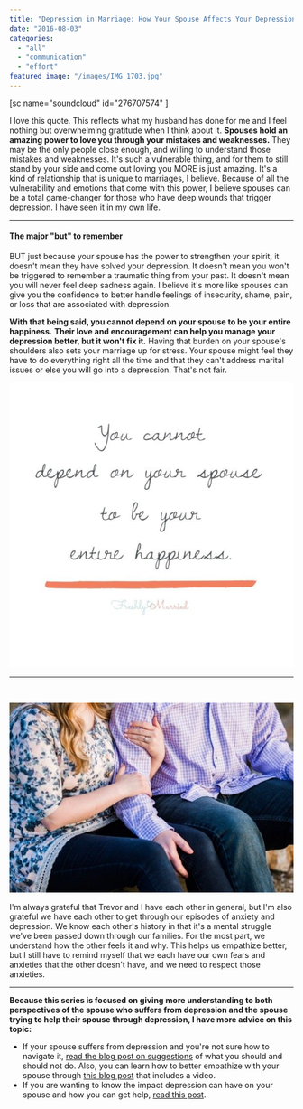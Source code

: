 ```yaml
---
title: "Depression in Marriage: How Your Spouse Affects Your Depression"
date: "2016-08-03"
categories: 
  - "all"
  - "communication"
  - "effort"
featured_image: "/images/IMG_1703.jpg"
---
```


\[sc name="soundcloud" id="276707574" \]

I love this quote. This reflects what my husband has done for me and I feel nothing but overwhelming gratitude when I think about it. **Spouses hold an amazing power to love you through your mistakes and weaknesses.** They may be the only people close enough, and willing to understand those mistakes and weaknesses. It's such a vulnerable thing, and for them to still stand by your side and come out loving you MORE is just amazing. It's a kind of relationship that is unique to marriages, I believe. Because of all the vulnerability and emotions that come with this power, I believe spouses can be a total game-changer for those who have deep wounds that trigger depression. I have seen it in my own life.

* * *

#### The major "but" to remember

BUT just because your spouse has the power to strengthen your spirit, it doesn't mean they have solved your depression. It doesn't mean you won't be triggered to remember a traumatic thing from your past. It doesn't mean you will never feel deep sadness again. I believe it's more like spouses can give you the confidence to better handle feelings of insecurity, shame, pain, or loss that are associated with depression.

**With that being said, you cannot depend on your spouse to be your entire happiness.** **Their love and encouragement can help you manage your depression better, but it won't fix it.** Having that burden on your spouse's shoulders also sets your marriage up for stress. Your spouse might feel they have to do everything right all the time and that they can't address marital issues or else you will go into a depression. That's not fair.

![depression in marriage, depression quotes, dealing with depression in your marriage, spouse has depression, how to help spouse with depression, marriage advice, marriage help, stress in marriage, marriage specialist, handling depression, ](/images/IMG_0601.jpg)

* * *

 

![depression in marriage, depression quotes, dealing with depression in your marriage, spouse has depression, how to help spouse with depression, marriage advice, marriage help, stress in marriage, marriage specialist, handling depression, ](/images/IMG_0065.jpg)

I'm always grateful that Trevor and I have each other in general, but I'm also grateful we have each other to get through our episodes of anxiety and depression. We know each other's history in that it's a mental struggle we've been passed down through our families. For the most part, we understand how the other feels it and why. This helps us empathize better, but I still have to remind myself that we each have our own fears and anxieties that the other doesn't have, and we need to respect those anxieties.

* * *

**Because this series is focused on giving more understanding to both perspectives of the spouse who suffers from depression and the spouse trying to help their spouse through depression, I have more advice on this topic:**

- If your spouse suffers from depression and you're not sure how to navigate it, [read the blog post on suggestions](http://freshlymarried.com/depression-in-your-marriage-the-dos-and-donts/) of what you should and should not do. Also, you can learn how to better empathize with your spouse through [this blog post](http://freshlymarried.com/the-power-of-empathy/) that includes a video.
- If you are wanting to know the impact depression can have on your spouse and how you can get help, [read this post](http://freshlymarried.com/depression-in-marriage-how-your-depression-affects-your-spouse/).
